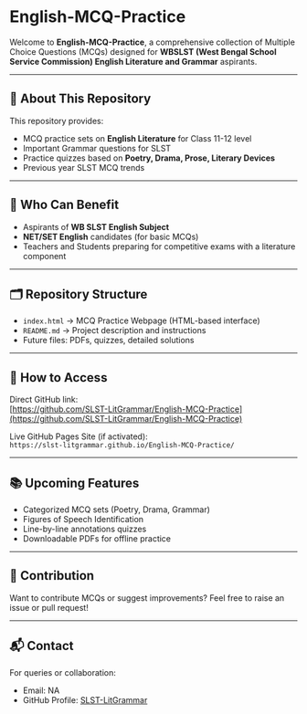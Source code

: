 # English-MCQ-Practice

Welcome to **English-MCQ-Practice**, a comprehensive collection of Multiple Choice Questions (MCQs) designed for **WBSLST (West Bengal School Service Commission) English Literature and Grammar** aspirants.

---

## 📌 About This Repository
This repository provides:
- MCQ practice sets on **English Literature** for Class 11-12 level
- Important Grammar questions for SLST
- Practice quizzes based on **Poetry, Drama, Prose, Literary Devices**
- Previous year SLST MCQ trends

---

## 🎯 Who Can Benefit
- Aspirants of **WB SLST English Subject**
- **NET/SET English** candidates (for basic MCQs)
- Teachers and Students preparing for competitive exams with a literature component

---

## 🗂️ Repository Structure
- `index.html` → MCQ Practice Webpage (HTML-based interface)
- `README.md` → Project description and instructions
- Future files: PDFs, quizzes, detailed solutions

---

## 🚀 How to Access
Direct GitHub link:  
[https://github.com/SLST-LitGrammar/English-MCQ-Practice](https://github.com/SLST-LitGrammar/English-MCQ-Practice)

Live GitHub Pages Site (if activated):  
`https://slst-litgrammar.github.io/English-MCQ-Practice/`

---

## 📚 Upcoming Features
- Categorized MCQ sets (Poetry, Drama, Grammar)
- Figures of Speech Identification
- Line-by-line annotations quizzes
- Downloadable PDFs for offline practice

---

## 🤝 Contribution
Want to contribute MCQs or suggest improvements? Feel free to raise an issue or pull request!

---

## 📬 Contact
For queries or collaboration:
- Email: NA
- GitHub Profile: [SLST-LitGrammar](https://github.com/SLST-LitGrammar)
